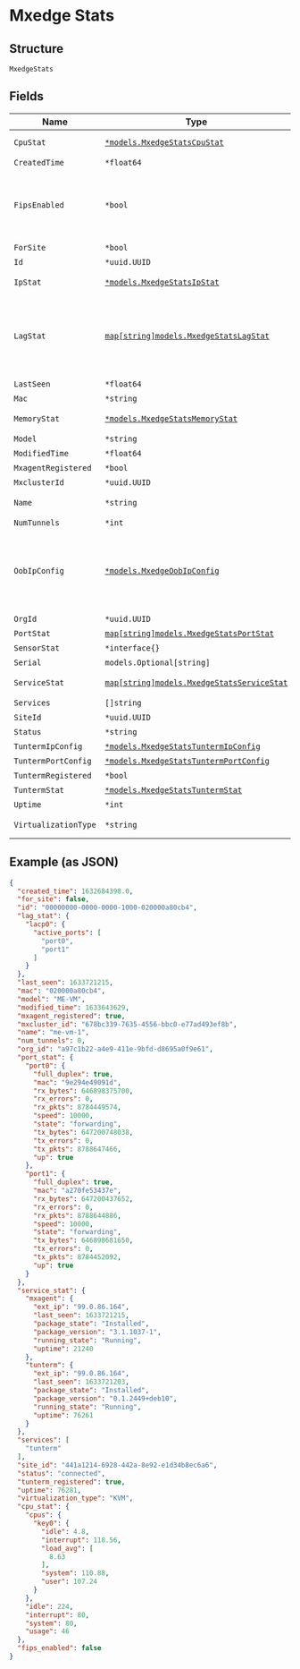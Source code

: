 
# Mxedge Stats

## Structure

`MxedgeStats`

## Fields

| Name | Type | Tags | Description |
|  --- | --- | --- | --- |
| `CpuStat` | [`*models.MxedgeStatsCpuStat`](../../doc/models/mxedge-stats-cpu-stat.md) | Optional | CPU/core stats list |
| `CreatedTime` | `*float64` | Optional | - |
| `FipsEnabled` | `*bool` | Optional | alue indicating fips configuration on the device |
| `ForSite` | `*bool` | Optional | - |
| `Id` | `*uuid.UUID` | Optional | - |
| `IpStat` | [`*models.MxedgeStatsIpStat`](../../doc/models/mxedge-stats-ip-stat.md) | Optional | OOBM IP stats |
| `LagStat` | [`map[string]models.MxedgeStatsLagStat`](../../doc/models/mxedge-stats-lag-stat.md) | Optional | Stat for LAG (Link Aggregation Group). Property key is the LAG name |
| `LastSeen` | `*float64` | Optional | - |
| `Mac` | `*string` | Optional | - |
| `MemoryStat` | [`*models.MxedgeStatsMemoryStat`](../../doc/models/mxedge-stats-memory-stat.md) | Optional | Memory usage |
| `Model` | `*string` | Optional | - |
| `ModifiedTime` | `*float64` | Optional | - |
| `MxagentRegistered` | `*bool` | Optional | - |
| `MxclusterId` | `*uuid.UUID` | Optional | - |
| `Name` | `*string` | Optional | The name of the tunnel |
| `NumTunnels` | `*int` | Optional | - |
| `OobIpConfig` | [`*models.MxedgeOobIpConfig`](../../doc/models/mxedge-oob-ip-config.md) | Optional | ip configuration of the Mist Edge out-of_band management interface |
| `OrgId` | `*uuid.UUID` | Optional | - |
| `PortStat` | [`map[string]models.MxedgeStatsPortStat`](../../doc/models/mxedge-stats-port-stat.md) | Optional | - |
| `SensorStat` | `*interface{}` | Optional | - |
| `Serial` | `models.Optional[string]` | Optional | - |
| `ServiceStat` | [`map[string]models.MxedgeStatsServiceStat`](../../doc/models/mxedge-stats-service-stat.md) | Optional | stat for each services |
| `Services` | `[]string` | Optional | - |
| `SiteId` | `*uuid.UUID` | Optional | - |
| `Status` | `*string` | Optional | - |
| `TuntermIpConfig` | [`*models.MxedgeStatsTuntermIpConfig`](../../doc/models/mxedge-stats-tunterm-ip-config.md) | Optional | - |
| `TuntermPortConfig` | [`*models.MxedgeStatsTuntermPortConfig`](../../doc/models/mxedge-stats-tunterm-port-config.md) | Optional | - |
| `TuntermRegistered` | `*bool` | Optional | - |
| `TuntermStat` | [`*models.MxedgeStatsTuntermStat`](../../doc/models/mxedge-stats-tunterm-stat.md) | Optional | - |
| `Uptime` | `*int` | Optional | - |
| `VirtualizationType` | `*string` | Optional | Virtualization environment |

## Example (as JSON)

```json
{
  "created_time": 1632684398.0,
  "for_site": false,
  "id": "00000000-0000-0000-1000-020000a80cb4",
  "lag_stat": {
    "lacp0": {
      "active_ports": [
        "port0",
        "port1"
      ]
    }
  },
  "last_seen": 1633721215,
  "mac": "020000a80cb4",
  "model": "ME-VM",
  "modified_time": 1633643629,
  "mxagent_registered": true,
  "mxcluster_id": "678bc339-7635-4556-bbc0-e77ad493ef8b",
  "name": "me-vm-1",
  "num_tunnels": 0,
  "org_id": "a97c1b22-a4e9-411e-9bfd-d8695a0f9e61",
  "port_stat": {
    "port0": {
      "full_duplex": true,
      "mac": "9e294e49091d",
      "rx_bytes": 646898375700,
      "rx_errors": 0,
      "rx_pkts": 8784449574,
      "speed": 10000,
      "state": "forwarding",
      "tx_bytes": 647200748038,
      "tx_errors": 0,
      "tx_pkts": 8788647466,
      "up": true
    },
    "port1": {
      "full_duplex": true,
      "mac": "a270fe53437e",
      "rx_bytes": 647200437652,
      "rx_errors": 0,
      "rx_pkts": 8788644886,
      "speed": 10000,
      "state": "forwarding",
      "tx_bytes": 646898681650,
      "tx_errors": 0,
      "tx_pkts": 8784452092,
      "up": true
    }
  },
  "service_stat": {
    "mxagent": {
      "ext_ip": "99.0.86.164",
      "last_seen": 1633721215,
      "package_state": "Installed",
      "package_version": "3.1.1037-1",
      "running_state": "Running",
      "uptime": 21240
    },
    "tunterm": {
      "ext_ip": "99.0.86.164",
      "last_seen": 1633721203,
      "package_state": "Installed",
      "package_version": "0.1.2449+deb10",
      "running_state": "Running",
      "uptime": 76261
    }
  },
  "services": [
    "tunterm"
  ],
  "site_id": "441a1214-6928-442a-8e92-e1d34b8ec6a6",
  "status": "connected",
  "tunterm_registered": true,
  "uptime": 76281,
  "virtualization_type": "KVM",
  "cpu_stat": {
    "cpus": {
      "key0": {
        "idle": 4.8,
        "interrupt": 118.56,
        "load_avg": [
          8.63
        ],
        "system": 110.88,
        "user": 107.24
      }
    },
    "idle": 224,
    "interrupt": 80,
    "system": 80,
    "usage": 46
  },
  "fips_enabled": false
}
```

